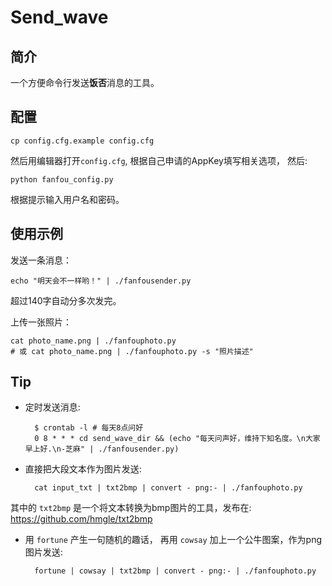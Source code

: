 # Send_wave

## 简介

一个方便命令行发送**饭否**消息的工具。

## 配置

	cp config.cfg.example config.cfg

然后用编辑器打开`config.cfg`, 根据自己申请的AppKey填写相关选项， 然后:

	python fanfou_config.py

根据提示输入用户名和密码。

## 使用示例

发送一条消息：

	echo "明天会不一样哟！" | ./fanfousender.py

超过140字自动分多次发完。

上传一张照片：

	cat photo_name.png | ./fanfouphoto.py
	# 或 cat photo_name.png | ./fanfouphoto.py -s "照片描述"

## Tip

* 定时发送消息:

		$ crontab -l # 每天8点问好
		0 8 * * * cd send_wave_dir && (echo "每天问声好，维持下知名度。\n大家早上好.\n-芝麻" | ./fanfousender.py)

* 直接把大段文本作为图片发送:

		cat input_txt | txt2bmp | convert - png:- | ./fanfouphoto.py

其中的 `txt2bmp` 是一个将文本转换为bmp图片的工具，发布在: https://github.com/hmgle/txt2bmp

* 用 `fortune` 产生一句随机的趣话， 再用 `cowsay`
加上一个公牛图案，作为png图片发送:

		fortune | cowsay | txt2bmp | convert - png:- | ./fanfouphoto.py
